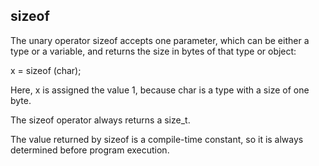 ## sizeof
The unary operator sizeof accepts one parameter, which can be either a type or a variable, and returns the size in bytes of that type or object:

x = sizeof (char);

Here, x is assigned the value 1, because char is a type with a size of one byte.

The sizeof operator always returns a size_t.

The value returned by sizeof is a compile-time constant, so it is always determined before program execution.
